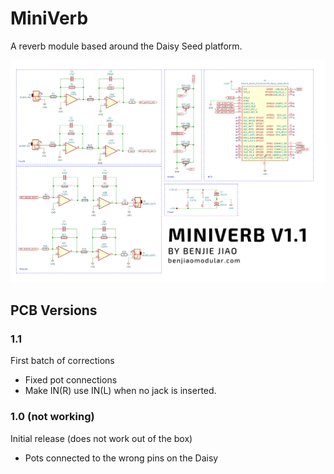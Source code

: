 # MiniVerb
A reverb module based around the Daisy Seed platform.

![MiniVerb](MiniVerb%20v1.1%20-%20Schematic.png)

## PCB Versions

### 1.1
First batch of corrections
- Fixed pot connections
- Make IN(R) use IN(L) when no jack is inserted.


### 1.0 (not working)
Initial release (does not work out of the box)
- Pots connected to the wrong pins on the Daisy

